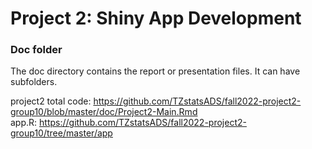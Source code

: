 # Project 2: Shiny App Development

### Doc folder

The doc directory contains the report or presentation files. It can have subfolders.  


project2 total code: https://github.com/TZstatsADS/fall2022-project2-group10/blob/master/doc/Project2-Main.Rmd \
app.R: https://github.com/TZstatsADS/fall2022-project2-group10/tree/master/app




